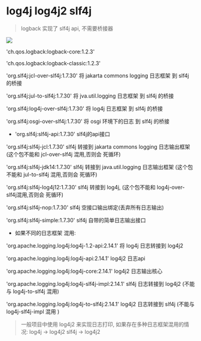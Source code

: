 #  log4j  log4j2  slf4j  

> logback 实现了 slf4j api, 不需要桥接器
> 
>

![](https://gitee.com/niubenwsl/image_repo/raw/master/image/java/20210428000922.png)


'ch.qos.logback:logback-core:1.2.3'

'ch.qos.logback:logback-classic:1.2.3'



'org.slf4j:jcl-over-slf4j:1.7.30'     将 jakarta commons logging 日志框架 到 slf4j 的桥接

'org.slf4j:jul-to-slf4j:1.7.30'       将 jva.util.logging 日志框架 到 slf4j 的桥接

'org.slf4j:log4j-over-slf4j:1.7.30'   将 log4j 日志框架 到 slf4j 的桥接

'org.slf4j:osgi-over-slf4j:1.7.30'    将 osgi 环境下的日志 到 slf4j 的桥接



- 'org.slf4j:slf4j-api:1.7.30'       slf4j的api接口

'org.slf4j:slf4j-jcl:1.7.30'       slf4j 转接到 jakarta commons logging 日志输出框架 (这个包不能和 jcl-over-slf4j 混用,否则会 死循环)

'org.slf4j:slf4j-jdk14:1.7.30'      slf4j 转接到 java.util.logging 日志输出框架 (这个包不能和 jul-to-slf4j 混用,否则会 死循环)

'org.slf4j:slf4j-log4j12:1.7.30'    slf4j 转接到 log4j, (这个包不能和 log4j-over-slf4j混用,否则会 死循环)

'org.slf4j:slf4j-nop:1.7.30'        slf4j 空接口输出绑定(丢弃所有日志输出)

'org.slf4j:slf4j-simple:1.7.30'      slf4j 自带的简单日志输出接口



- 如果不同的日志框架 混用:

'org.apache.logging.log4j:log4j-1.2-api:2.14.1'    将 log4j 日志转接到 log4j2

'org.apache.logging.log4j:log4j-api:2.14.1'        log4j2 日志api

'org.apache.logging.log4j:log4j-core:2.14.1'       log4j2 日志输出核心

'org.apache.logging.log4j:log4j-slf4j-impl:2.14.1' slf4j 日志转接到 log4j2 (不能与 log4j-to-slf4j 混用)

'org.apache.logging.log4j:log4j-to-slf4j:2.14.1'   log4j2 日志转接到 slf4j (不能与 log4j-slf4j-impl 混用 )





> 一般项目中使用  log4j2 来实现日志打印, 如果存在多种日志框架混用的情况: 
> log4j -> log4j2
> slf4j -> log4j2







